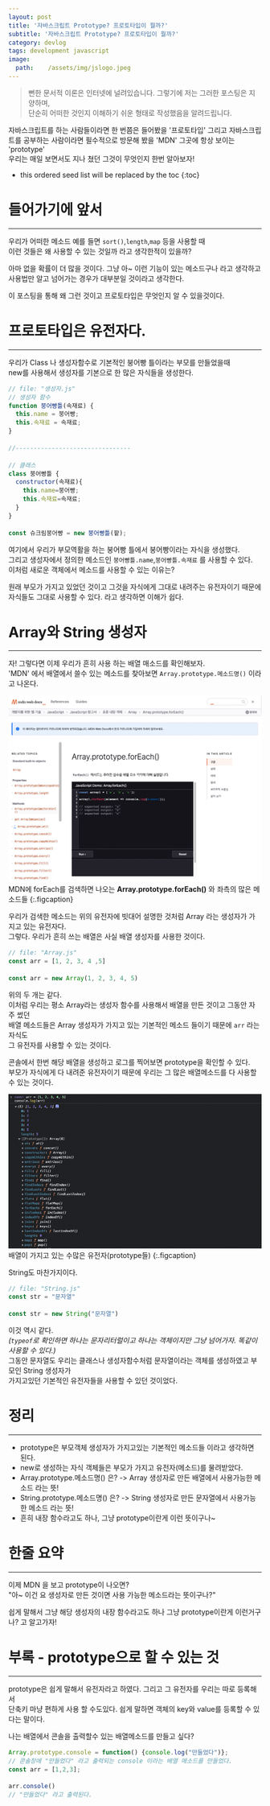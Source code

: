 ```yaml
---
layout: post
title: '자바스크립트 Prototype? 프로토타입이 뭘까?'
subtitle: '자바스크립트 Prototype? 프로토타입이 뭘까?'
category: devlog
tags: development javascript
image:
  path:    /assets/img/jslogo.jpeg
---
```

>뻔한 문서적 이론은 인터넷에 널려있습니다. 그렇기에 저는 그러한 포스팅은 지양하며,  
>단순히 어떠한 것인지 이해하기 쉬운 형태로 작성했음을 알려드립니다.  

자바스크립트를 하는 사람들이라면 한 번쯤은 들어봤을 '프로토타입' 그리고 자바스크립트를
공부하는 사람이라면 필수적으로 방문해 봤을 'MDN' 그곳에 항상 보이는 'prototype'  
우리는 매일 보면서도 지나 쳤던 그것이 무엇인지 한번 알아보자!  

<!--more-->

* this ordered seed list will be replaced by the toc
{:toc}  

# 들어가기에 앞서  
---  
우리가 어떠한 메소드 예를 들면 `sort()`,`length`,`map` 등을 사용할 때  
이런 것들은 왜 사용할 수 있는 것일까 라고 생각한적이 있을까?  

아마 없을 확률이 더 많을 것이다. 그냥 아~ 이런 기능이 있는 메소드구나 라고 생각하고  
사용법만 알고 넘어가는 경우가 대부분일 것이라고 생각한다.  

이 포스팅을 통해 왜 그런 것이고 프로토타입은 무엇인지 알 수 있을것이다.  

# 프로토타입은 유전자다.  
---  
우리가 Class 나 생성자함수로 기본적인 붕어빵 틀이라는 부모를 만들었을때  
new를 사용해서 생성자를 기본으로 한 많은 자식들을 생성한다.  

```js  
// file: "생성자.js"  
// 생성자 함수
function 붕어빵틀(속재료) {
  this.name = 붕어빵;
  this.속재료 = 속재료;
}

//--------------------------------

// 클래스
class 붕어빵틀 {
  constructor(속재료){
    this.name=붕어빵;
    this.속재료=속재료;
  }
}

const 슈크림붕어빵 = new 붕어빵틀(팥);
```

여기에서 우리가 부모역활을 하는 붕어빵 틀에서 붕어빵이라는 자식을 생성했다.  
그리고 생성자에서 정의한 메소드인 `붕어빵틀.name`,`붕어빵틀.속재료` 를 사용할 수 있다.  
이처럼 새로운 객체에서 메소드를 사용할 수 있는 이유는?  

원래 부모가 가지고 있었던 것이고 그것을 자식에게 그대로 내려주는 유전자이기 때문에  
자식들도 그대로 사용할 수 있다. 라고 생각하면 이해가 쉽다.  

# Array와 String 생성자  
---  
자! 그렇다면 이제 우리가 흔히 사용 하는 배열 매소드를 확인해보자.  
'MDN' 에서 배열에서 쓸수 있는 메소드를 찾아보면 `Array.prototype.메소드명()` 이라고 나온다.  

![mdn](/assets/img/develop/2022-03-06-devlop/2022-03-06-prototype.png)  
MDN에 forEach를 검색하면 나오는 __Array.prototype.forEach()__  와 좌측의 많은 메소드들
{:.figcaption}  

우리가 검색한 메소드는 위의 유전자에 빗대어 설명한 것처럼 Array 라는 생성자가 가지고 있는 유전자다.  
그렇다. 우리가 흔히 쓰는 배열은 사실 배열 생성자를 사용한 것이다.  

```js  
// file: "Array.js"
const arr = [1, 2, 3, 4 ,5]

const arr = new Array(1, 2, 3, 4, 5)
```  

위의 두 개는 같다.  
이처럼 우리는 평소 Array라는 생성자 함수를 사용해서 배열을 만든 것이고 그동안 자주 썼던  
배열 메소드들은 Array 생성자가 가지고 있는 기본적인 메소드 들이기 때문에 `arr` 라는 자식도  
그 유전자를 사용할 수 있는 것이다.  

콘솔에서 한번 해당 배열을 생성하고 로그를 찍어보면 prototype을 확인할 수 있다.  
부모가 자식에게 다 내려준 유전자이기 때문에 우리는 그 많은 배열메소드를 다 사용할 수 있는 것이다.  

![console](/assets/img/develop/2022-03-06-devlop/2022-03-06-prototype2.png)  
배열이 가지고 있는 수많은 유전자(prototype들)
{:.figcaption}  

String도 마찬가지이다.  

```js  
// file: "String.js"
const str = "문자열"

const str = new String("문자열")
```  

이것 역시 같다.  
_(`typeof`로 확인하면 하나는 문자리터럴이고 하나는 객체이지만 그냥 넘어가자. 똑같이 사용할 수 있다.)_  
그동안 문자열도 우리는 클래스나 생성자함수처럼 문자열이라는 객체를 생성하였고 부모인 String 생성자가  
가지고있던 기본적인 유전자들을 사용할 수 있던 것이었다.  

# 정리  
---  
* prototype은 부모객체 생성자가 가지고있는 기본적인 메소드들 이라고 생각하면 된다.
* new로 생성하는 자식 객체들은 부모가 가지고 유전자(메소드)를 물려받았다.
* Array.prototype.메소드명() 은? -> Array 생성자로 만든 배열에서 사용가능한 메소드 라는 뜻!
* String.prototype.메소드명() 은? -> String 생성자로 만든 문자열에서 사용가능한 메소드 라는 뜻!
* 흔히 내장 함수라고도 하나, 그냥 prototype이란게 이런 뜻이구나~

# 한줄 요약  
---  

이제 MDN 을 보고 prototype이 나오면?  
"아~ 이건 요 생성자로 만든 것이면 사용 가능한 메소드라는 뜻이구나?"  

쉽게 말해서 그냥 해당 생성자의 내장 함수라고도 하나 그냥 prototype이란게 이런거구나? 고 알고가자!  

# 부록 - prototype으로 할 수 있는 것  
---  
prototype은 쉽게 말해서 유전자라고 하였다. 그리고 그 유전자를 우리는 따로 등록해서  
단축키 마냥 편하게 사용 할 수도있다. 쉽게 말하면 객체의 key와 value를 등록할 수 있다는 말이다.  

나는 배열에서 콘솔을 출력할수 있는 배열메소드를 만들고 싶다?
```js
Array.prototype.console = function() {console.log("만들었다")};
// 콘솔창에 "만들었다" 라고 출력되는 console 이라는 배열 메소드를 만들었다.
const arr = [1,2,3];

arr.console()
// "만들었다" 라고 출력된다.
```
